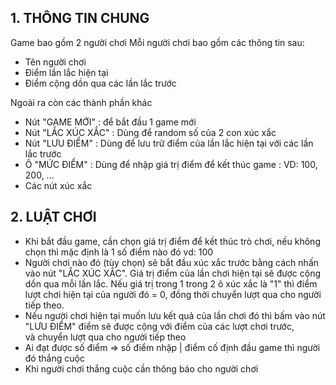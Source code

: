 ## 1. THÔNG TIN CHUNG
Game bao gồm 2 người chơi
Mỗi người chơi bao gồm các thông tin sau:
- Tên người chơi
- Điểm lần lắc hiện tại
- Điểm cộng dồn qua các lần lắc trước

Ngoài ra còn các thành phần khác
- Nút "GAME MỚI" : để bắt đầu 1 game mới
- Nút "LẮC XÚC XẮC" : Dùng để random số của 2 con xúc xắc
- Nút "LƯU ĐIỂM" : Dùng để lưu trữ điểm của lần lắc hiện tại với các lần lắc trước
- Ô "MỨC ĐIỂM" : Dùng để nhập giá trị điểm để kết thúc game : VD: 100, 200, ...
- Các nút xúc xắc

## 2. LUẬT CHƠI
- Khi bắt đầu game, cần chọn giá trị điểm để kết thúc trò chơi, nếu không chọn thì mặc định là 1 số điểm nào đó vd: 100
- Người chơi nào đó (tùy chọn) sẽ bắt đầu xúc xắc trước bằng cách nhấn vào nút "LẮC XÚC XẮC". Giá trị điểm của lần chơi hiện tại sẽ được cộng dồn qua mỗi lần lắc. Nếu giá trị trong 1 trong 2 ô xúc xắc là "1" thì điểm lượt chơi hiện tại của người đó = 0, đồng thời chuyển lượt qua cho người tiếp theo.
- Nếu người chơi hiện tại muốn lưu kết quả của lần chơi đó thì bấm vào nút "LƯU ĐIỂM" điểm sẽ được cộng với điểm của các lượt chơi trước, và chuyển lượt qua cho người tiếp theo
- Ai đạt được số điểm => số điểm nhập | điểm cố định đầu game thì người đó thắng cuộc
- Khi người chơi thắng cuộc cần thông báo cho người chơi